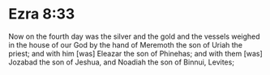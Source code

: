 # Ezra 8:33

Now on the fourth day was the silver and the gold and the vessels weighed in the house of our God by the hand of Meremoth the son of Uriah the priest; and with him [was] Eleazar the son of Phinehas; and with them [was] Jozabad the son of Jeshua, and Noadiah the son of Binnui, Levites;